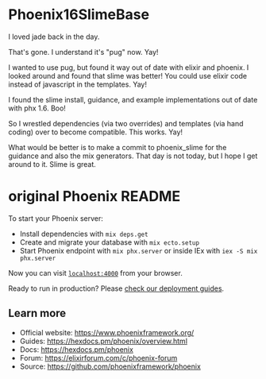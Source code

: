 # Phoenix16SlimeBase
I loved jade back in the day.  

That's gone.  I understand it's "pug" now. Yay!

I wanted to use pug, but found it way out of date with elixir and phoenix.  I looked around and found that slime was better! You could use elixir code instead of javascript in the templates.  Yay!

I found the slime install, guidance, and example implementations out of date with phx 1.6.  Boo!

So I wrestled dependencies (via two overrides) and templates (via hand coding) over to become compatible.  This works.  Yay!

What would be better is to make a commit to phoenix_slime for the guidance and also the mix generators.  That day is not today, but I hope I get around to it.  Slime is great.

# original Phoenix README
To start your Phoenix server:

  * Install dependencies with `mix deps.get`
  * Create and migrate your database with `mix ecto.setup`
  * Start Phoenix endpoint with `mix phx.server` or inside IEx with `iex -S mix phx.server`

Now you can visit [`localhost:4000`](http://localhost:4000) from your browser.

Ready to run in production? Please [check our deployment guides](https://hexdocs.pm/phoenix/deployment.html).

## Learn more

  * Official website: https://www.phoenixframework.org/
  * Guides: https://hexdocs.pm/phoenix/overview.html
  * Docs: https://hexdocs.pm/phoenix
  * Forum: https://elixirforum.com/c/phoenix-forum
  * Source: https://github.com/phoenixframework/phoenix
